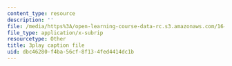 ```yaml
---
content_type: resource
description: ''
file: /media/https%3A/open-learning-course-data-rc.s3.amazonaws.com/16-842-fundamentals-of-systems-engineering-fall-2015/dbc46280f4ba56cf8f134fed4414dc1b_v6eIvQ9wU1w.vtt
file_type: application/x-subrip
resourcetype: Other
title: 3play caption file
uid: dbc46280-f4ba-56cf-8f13-4fed4414dc1b
---
```

